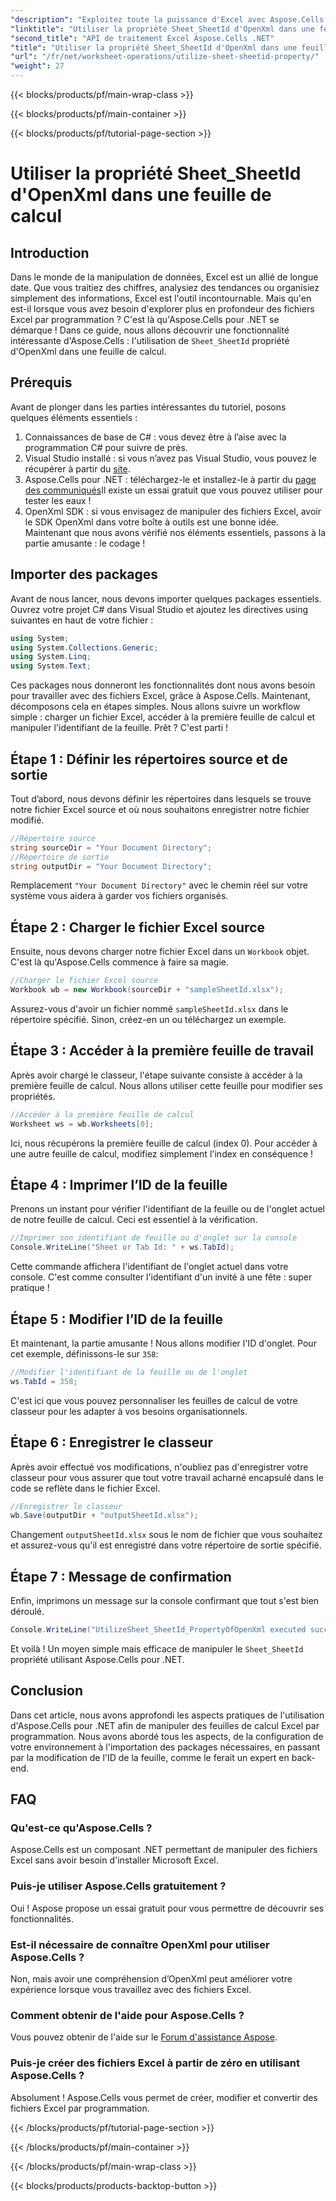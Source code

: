 ```yaml
---
"description": "Exploitez toute la puissance d'Excel avec Aspose.Cells pour .NET. Apprenez à manipuler efficacement les identifiants de feuille grâce à notre guide étape par étape."
"linktitle": "Utiliser la propriété Sheet_SheetId d'OpenXml dans une feuille de calcul"
"second_title": "API de traitement Excel Aspose.Cells .NET"
"title": "Utiliser la propriété Sheet_SheetId d'OpenXml dans une feuille de calcul"
"url": "/fr/net/worksheet-operations/utilize-sheet-sheetid-property/"
"weight": 27
---
```


{{< blocks/products/pf/main-wrap-class >}}

{{< blocks/products/pf/main-container >}}

{{< blocks/products/pf/tutorial-page-section >}}

# Utiliser la propriété Sheet_SheetId d'OpenXml dans une feuille de calcul

## Introduction
Dans le monde de la manipulation de données, Excel est un allié de longue date. Que vous traitiez des chiffres, analysiez des tendances ou organisiez simplement des informations, Excel est l'outil incontournable. Mais qu'en est-il lorsque vous avez besoin d'explorer plus en profondeur des fichiers Excel par programmation ? C'est là qu'Aspose.Cells pour .NET se démarque ! Dans ce guide, nous allons découvrir une fonctionnalité intéressante d'Aspose.Cells : l'utilisation de `Sheet_SheetId` propriété d'OpenXml dans une feuille de calcul.
## Prérequis
Avant de plonger dans les parties intéressantes du tutoriel, posons quelques éléments essentiels :
1. Connaissances de base de C# : vous devez être à l’aise avec la programmation C# pour suivre de près.
2. Visual Studio installé : si vous n’avez pas Visual Studio, vous pouvez le récupérer à partir du [site](https://visualstudio.microsoft.com/).
3. Aspose.Cells pour .NET : téléchargez-le et installez-le à partir du [page des communiqués](https://releases.aspose.com/cells/net/)Il existe un essai gratuit que vous pouvez utiliser pour tester les eaux !
4. OpenXml SDK : si vous envisagez de manipuler des fichiers Excel, avoir le SDK OpenXml dans votre boîte à outils est une bonne idée.
Maintenant que nous avons vérifié nos éléments essentiels, passons à la partie amusante : le codage !
## Importer des packages
Avant de nous lancer, nous devons importer quelques packages essentiels. Ouvrez votre projet C# dans Visual Studio et ajoutez les directives using suivantes en haut de votre fichier :
```csharp
using System;
using System.Collections.Generic;
using System.Linq;
using System.Text;
```
Ces packages nous donneront les fonctionnalités dont nous avons besoin pour travailler avec des fichiers Excel, grâce à Aspose.Cells.
Maintenant, décomposons cela en étapes simples. Nous allons suivre un workflow simple : charger un fichier Excel, accéder à la première feuille de calcul et manipuler l'identifiant de la feuille. Prêt ? C'est parti !
## Étape 1 : Définir les répertoires source et de sortie
Tout d’abord, nous devons définir les répertoires dans lesquels se trouve notre fichier Excel source et où nous souhaitons enregistrer notre fichier modifié.
```csharp
//Répertoire source
string sourceDir = "Your Document Directory";
//Répertoire de sortie
string outputDir = "Your Document Directory";
```
Remplacement `"Your Document Directory"` avec le chemin réel sur votre système vous aidera à garder vos fichiers organisés.
## Étape 2 : Charger le fichier Excel source
Ensuite, nous devons charger notre fichier Excel dans un `Workbook` objet. C'est là qu'Aspose.Cells commence à faire sa magie.
```csharp
//Charger le fichier Excel source
Workbook wb = new Workbook(sourceDir + "sampleSheetId.xlsx");
```
Assurez-vous d'avoir un fichier nommé `sampleSheetId.xlsx` dans le répertoire spécifié. Sinon, créez-en un ou téléchargez un exemple.
## Étape 3 : Accéder à la première feuille de travail
Après avoir chargé le classeur, l'étape suivante consiste à accéder à la première feuille de calcul. Nous allons utiliser cette feuille pour modifier ses propriétés.
```csharp
//Accéder à la première feuille de calcul
Worksheet ws = wb.Worksheets[0];
```
Ici, nous récupérons la première feuille de calcul (index 0). Pour accéder à une autre feuille de calcul, modifiez simplement l'index en conséquence !
## Étape 4 : Imprimer l’ID de la feuille
Prenons un instant pour vérifier l'identifiant de la feuille ou de l'onglet actuel de notre feuille de calcul. Ceci est essentiel à la vérification.
```csharp
//Imprimer son identifiant de feuille ou d'onglet sur la console
Console.WriteLine("Sheet or Tab Id: " + ws.TabId);
```
Cette commande affichera l'identifiant de l'onglet actuel dans votre console. C'est comme consulter l'identifiant d'un invité à une fête : super pratique !
## Étape 5 : Modifier l’ID de la feuille
Et maintenant, la partie amusante ! Nous allons modifier l'ID d'onglet. Pour cet exemple, définissons-le sur `358`:
```csharp
//Modifier l'identifiant de la feuille ou de l'onglet
ws.TabId = 358;
```
C'est ici que vous pouvez personnaliser les feuilles de calcul de votre classeur pour les adapter à vos besoins organisationnels.
## Étape 6 : Enregistrer le classeur
Après avoir effectué vos modifications, n'oubliez pas d'enregistrer votre classeur pour vous assurer que tout votre travail acharné encapsulé dans le code se reflète dans le fichier Excel.
```csharp
//Enregistrer le classeur
wb.Save(outputDir + "outputSheetId.xlsx");
```
Changement `outputSheetId.xlsx` sous le nom de fichier que vous souhaitez et assurez-vous qu'il est enregistré dans votre répertoire de sortie spécifié.
## Étape 7 : Message de confirmation
Enfin, imprimons un message sur la console confirmant que tout s'est bien déroulé.
```csharp
Console.WriteLine("UtilizeSheet_SheetId_PropertyOfOpenXml executed successfully.\r\n");
```
Et voilà ! Un moyen simple mais efficace de manipuler le `Sheet_SheetId` propriété utilisant Aspose.Cells pour .NET.
## Conclusion
Dans cet article, nous avons approfondi les aspects pratiques de l'utilisation d'Aspose.Cells pour .NET afin de manipuler des feuilles de calcul Excel par programmation. Nous avons abordé tous les aspects, de la configuration de votre environnement à l'importation des packages nécessaires, en passant par la modification de l'ID de la feuille, comme le ferait un expert en back-end. 
## FAQ
### Qu'est-ce qu'Aspose.Cells ?
Aspose.Cells est un composant .NET permettant de manipuler des fichiers Excel sans avoir besoin d'installer Microsoft Excel.
### Puis-je utiliser Aspose.Cells gratuitement ?
Oui ! Aspose propose un essai gratuit pour vous permettre de découvrir ses fonctionnalités.
### Est-il nécessaire de connaître OpenXml pour utiliser Aspose.Cells ?
Non, mais avoir une compréhension d’OpenXml peut améliorer votre expérience lorsque vous travaillez avec des fichiers Excel.
### Comment obtenir de l'aide pour Aspose.Cells ?
Vous pouvez obtenir de l'aide sur le [Forum d'assistance Aspose](https://forum.aspose.com/c/cells/9).
### Puis-je créer des fichiers Excel à partir de zéro en utilisant Aspose.Cells ?
Absolument ! Aspose.Cells vous permet de créer, modifier et convertir des fichiers Excel par programmation.


{{< /blocks/products/pf/tutorial-page-section >}}

{{< /blocks/products/pf/main-container >}}

{{< /blocks/products/pf/main-wrap-class >}}

{{< blocks/products/products-backtop-button >}}